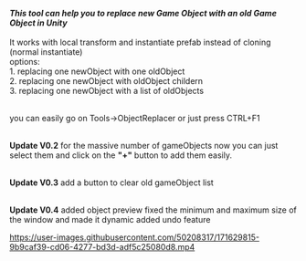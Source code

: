 ***This tool can help you to replace new Game Object with an old Game Object in Unity***
<br />
<br /> It works with local transform and instantiate prefab instead of cloning (normal instantiate)
<br /> options:
    <br />1. replacing one newObject with one oldObject
    <br />2. replacing one newObject with oldObject childern
    <br />3. replacing one newObject with a list of oldObjects
    
   <br /> you can easily go on Tools->ObjectReplacer or just press CTRL+F1
   
<br />**Update V0.2**
for the massive number of gameObjects now you can just select them and click on the **"+"** button to add them easily.

<br />**Update V0.3**
add a button to clear old gameObject list

<br />**Update V0.4**
added object preview
fixed the minimum and maximum size of the window and made it dynamic
added undo feature


https://user-images.githubusercontent.com/50208317/171629815-9b9caf39-cd06-4277-bd3d-adf5c25080d8.mp4


